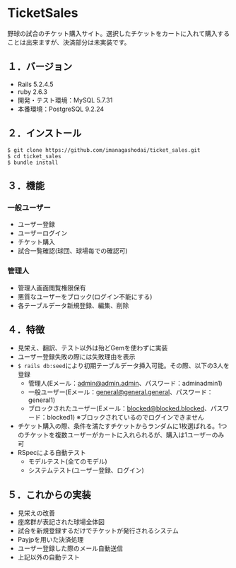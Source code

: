 # TicketSales
野球の試合のチケット購入サイト。選択したチケットをカートに入れて購入することは出来ますが、決済部分は未実装です。

## １．バージョン
* Rails 5.2.4.5
* ruby 2.6.3
* 開発・テスト環境：MySQL 5.7.31
* 本番環境：PostgreSQL 9.2.24

## ２．インストール
```
$ git clone https://github.com/imanagashodai/ticket_sales.git
$ cd ticket_sales
$ bundle install
```

## ３．機能
### 一般ユーザー
* ユーザー登録
* ユーザーログイン
* チケット購入
* 試合一覧確認(球団、球場毎での確認可)

### 管理人
* 管理人画面閲覧権限保有
* 悪質なユーザーをブロック(ログイン不能にする)
* 各テーブルデータ新規登録、編集、削除

## ４．特徴
* 見栄え、翻訳、テスト以外は殆どGemを使わずに実装
* ユーザー登録失敗の際には失敗理由を表示
* `$ rails db:seed`により初期テーブルデータ挿入可能。その際、以下の3人を登録
  * 管理人(Eメール：admin@admin.admin、パスワード：adminadmin1)
  * 一般ユーザー(Eメール：general@general.general、パスワード：general1)
  * ブロックされたユーザー(Eメール：blocked@blocked.blocked、パスワード：blocked1) ※ブロックされているのでログインできません
* チケット購入の際、条件を満たすチケットからランダムに1枚選ばれる。1つのチケットを複数ユーザーがカートに入れられるが、購入は1ユーザーのみ可
* RSpecによる自動テスト
  * モデルテスト(全てのモデル)
  * システムテスト(ユーザー登録、ログイン)

## ５．これからの実装
* 見栄えの改善
* 座席群が表記された球場全体図
* 試合を新規登録するだけでチケットが発行されるシステム
* Payjpを用いた決済処理
* ユーザー登録した際のメール自動送信
* 上記以外の自動テスト
